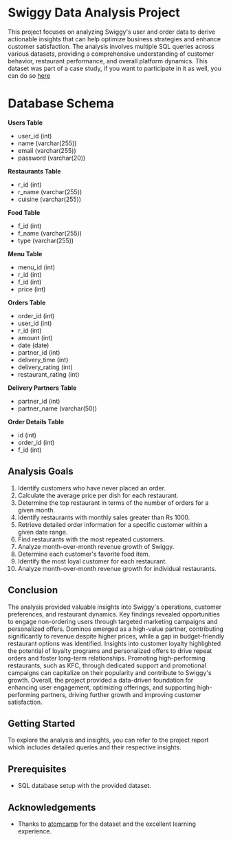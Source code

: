 # Swiggy Data Analysis Project

This project focuses on analyzing Swiggy's user and order data to derive actionable insights that can help optimize business strategies and enhance customer satisfaction. The analysis involves multiple SQL queries across various datasets, providing a comprehensive understanding of customer behavior, restaurant performance, and overall platform dynamics. This dataset was part of a case study, if you want to participate in it as well, you can do so [here](https://medium.com/@mahnoor88355729)

# Database Schema

**Users Table**
- user_id (int)
- name (varchar(255))
- email (varchar(255))
- password (varchar(20))

**Restaurants Table**
- r_id (int)
- r_name (varchar(255))
- cuisine (varchar(255))

**Food Table**
- f_id (int)
- f_name (varchar(255))
- type (varchar(255))

**Menu Table**
- menu_id (int)
- r_id (int)
- f_id (int)
- price (int)

**Orders Table**
- order_id (int)
- user_id (int)
- r_id (int)
- amount (int)
- date (date)
- partner_id (int)
- delivery_time (int)
- delivery_rating (int)
- restaurant_rating (int)

**Delivery Partners Table**
- partner_id (int)
- partner_name (varchar(50))

**Order Details Table**
- id (int)
- order_id (int)
- f_id (int)


## Analysis Goals
1. Identify customers who have never placed an order.
2. Calculate the average price per dish for each restaurant.
3. Determine the top restaurant in terms of the number of orders for a given month.
4. Identify restaurants with monthly sales greater than Rs 1000.
5. Retrieve detailed order information for a specific customer within a given date range.
6. Find restaurants with the most repeated customers.
7. Analyze month-over-month revenue growth of Swiggy.
8. Determine each customer's favorite food item.
9. Identify the most loyal customer for each restaurant.
10. Analyze month-over-month revenue growth for individual restaurants.

## Conclusion
The analysis provided valuable insights into Swiggy's operations, customer preferences, and restaurant dynamics. Key findings revealed opportunities to engage non-ordering users through targeted marketing campaigns and personalized offers. Dominos emerged as a high-value partner, contributing significantly to revenue despite higher prices, while a gap in budget-friendly restaurant options was identified.
Insights into customer loyalty highlighted the potential of loyalty programs and personalized offers to drive repeat orders and foster long-term relationships. Promoting high-performing restaurants, such as KFC, through dedicated support and promotional campaigns can capitalize on their popularity and contribute to Swiggy's growth.
Overall, the project provided a data-driven foundation for enhancing user engagement, optimizing offerings, and supporting high-performing partners, driving further growth and improving customer satisfaction.

## Getting Started
To explore the analysis and insights, you can refer to the project report which includes detailed queries and their respective insights.

## Prerequisites
- SQL database setup with the provided dataset.

## Acknowledgements
- Thanks to [atomcamp](https://www.atomcamp.com/) for the dataset and the excellent learning experience.
